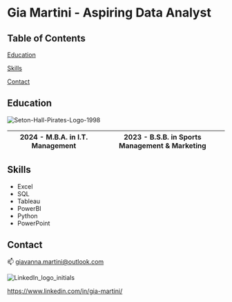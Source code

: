 # Gia Martini - Aspiring Data Analyst

## Table of Contents
[Education](#education)

[Skills](#skills)

[Contact](#contact)

## Education
![Seton-Hall-Pirates-Logo-1998](https://github.com/user-attachments/assets/e67157e0-db27-414b-bef1-9c515638d045)

| 2024 - M.B.A. in I.T. Management| 2023 - B.S.B. in Sports Management & Marketing|
| ------------- |:-------------:|

## Skills
+ Excel
+ SQL
+ Tableau
+ PowerBI
+ Python
+ PowerPoint

## Contact
📫 giavanna.martini@outlook.com

![LinkedIn_logo_initials](https://github.com/user-attachments/assets/096d8d9b-834c-4459-b090-5d95fcfbf18b)


https://www.linkedin.com/in/gia-martini/ 
